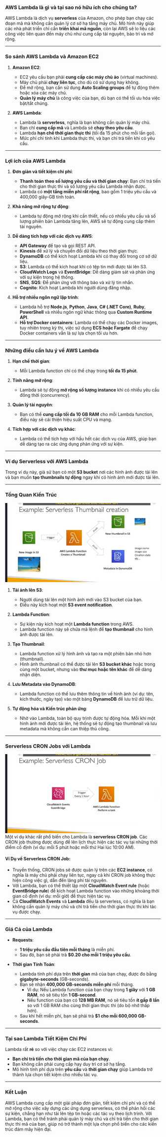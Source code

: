 ### **AWS Lambda là gì và tại sao nó hữu ích cho chúng ta?**

AWS Lambda là dịch vụ **serverless** của Amazon, cho phép bạn chạy các đoạn mã mà không cần quản lý cơ sở hạ tầng máy chủ. Mô hình này giúp các nhà phát triển chỉ cần **triển khai mã nguồn**, còn lại AWS sẽ lo liệu các công việc liên quan đến máy chủ như cung cấp tài nguyên, bảo trì và mở rộng.

---

### **So sánh AWS Lambda và Amazon EC2**

1. **Amazon EC2**:

   - EC2 yêu cầu bạn phải **cung cấp các máy chủ ảo** (virtual machines).
   - Máy chủ phải **chạy liên tục**, cho dù có sử dụng hay không.
   - Để mở rộng, bạn cần sử dụng **Auto Scaling groups** để tự động thêm hoặc xóa các máy chủ.
   - **Quản lý máy chủ** là công việc của bạn, dù bạn có thể tối ưu hóa việc bật/tắt chúng.

2. **AWS Lambda**:
   - Lambda là **serverless**, nghĩa là bạn không cần quản lý máy chủ.
   - Bạn chỉ **cung cấp mã** và Lambda sẽ **chạy theo yêu cầu**.
   - Lambda **hạn chế thời gian thực thi** (tối đa 15 phút cho mỗi lần gọi).
   - Mức phí chỉ tính khi Lambda thực thi, và bạn chỉ trả tiền khi có yêu cầu.

---

### **Lợi ích của AWS Lambda**

1. **Đơn giản và tiết kiệm chi phí**:

   - **Thanh toán theo số lượng yêu cầu và thời gian chạy**: Bạn chỉ trả tiền cho thời gian thực thi và số lượng yêu cầu Lambda nhận được.
   - Lambda có **một tầng miễn phí rất rộng**, bao gồm 1 triệu yêu cầu và 400,000 giây-GB tính toán.

2. **Khả năng mở rộng tự động**:

   - Lambda tự động mở rộng khi cần thiết, nếu có nhiều yêu cầu và số lượng phiên bản Lambda tăng lên, AWS sẽ tự động cung cấp thêm tài nguyên.

3. **Dễ dàng tích hợp với các dịch vụ AWS**:

   - **API Gateway** để tạo và gọi REST API.
   - **Kinesis** để xử lý và chuyển đổi dữ liệu theo thời gian thực.
   - **DynamoDB** có thể kích hoạt Lambda khi có thay đổi trong cơ sở dữ liệu.
   - **S3**: Lambda có thể kích hoạt khi có tệp tin mới được tải lên S3.
   - **CloudWatch Logs** và **EventBridge**: Dễ dàng giám sát và phản ứng với sự kiện trong hệ thống.
   - **SNS**, **SQS**: Để phản ứng với thông báo và xử lý tin nhắn.
   - **Cognito**: Kích hoạt Lambda khi người dùng đăng nhập.

4. **Hỗ trợ nhiều ngôn ngữ lập trình**:
   - Lambda hỗ trợ **Node.js**, **Python**, **Java**, **C# (.NET Core)**, **Ruby**, **PowerShell** và nhiều ngôn ngữ khác thông qua **Custom Runtime API**.
   - **Hỗ trợ Docker containers**: Lambda có thể chạy các Docker images, tuy nhiên trong kỳ thi, việc sử dụng **ECS hoặc Fargate** để chạy Docker containers vẫn là sự lựa chọn tối ưu hơn.

---

### **Những điều cần lưu ý về AWS Lambda**

1. **Hạn chế thời gian**:

   - Mỗi Lambda function chỉ có thể chạy trong **tối đa 15 phút**.

2. **Tính năng mở rộng**:

   - Lambda sẽ tự động **mở rộng số lượng instance** khi có nhiều yêu cầu đồng thời (concurrency).

3. **Quản lý tài nguyên**:

   - Bạn có thể **cung cấp tối đa 10 GB RAM** cho mỗi Lambda function, điều này sẽ cải thiện hiệu suất CPU và mạng.

4. **Tích hợp với các dịch vụ khác**:
   - Lambda có thể tích hợp với hầu hết các dịch vụ của AWS, giúp bạn dễ dàng tạo ra các ứng dụng phản ứng với sự kiện.

---

### **Ví dụ Serverless với AWS Lambda**

Trong ví dụ này, giả sử bạn có một **S3 bucket** nơi các hình ảnh được tải lên và bạn muốn **tạo thumbnails tự động** ngay khi có hình ảnh mới được tải lên.

---

### **Tổng Quan Kiến Trúc**

![alt text](image/lamda-image.png)

1. **Tải ảnh lên S3**:

   - Người dùng tải lên một hình ảnh mới vào S3 bucket của bạn.
   - Điều này kích hoạt một **S3 event notification**.

2. **Lambda Function**:

   - Sự kiện này kích hoạt một **Lambda function** trong AWS.
   - Lambda function này sẽ chứa mã lệnh để **tạo thumbnail** cho hình ảnh được tải lên.

3. **Tạo Thumbnail**:

   - Lambda function xử lý hình ảnh và tạo ra một phiên bản nhỏ hơn (thumbnail).
   - Hình ảnh thumbnail có thể được tải lên **S3 bucket khác** hoặc trong cùng một bucket, nhưng vào **thư mục hoặc tên khác** để dễ dàng nhận diện.

4. **Lưu Metadata vào DynamoDB**:

   - Lambda function có thể lưu thêm thông tin về hình ảnh (ví dụ: tên, kích thước, ngày tạo) vào một bảng **DynamoDB** để lưu trữ dữ liệu.

5. **Tự động hóa và Kiến trúc phản ứng**:
   - Nhờ vào Lambda, toàn bộ quy trình được tự động hóa. Mỗi khi một hình ảnh mới được tải lên, hệ thống sẽ tự động tạo thumbnail và lưu metadata mà không cần can thiệp thủ công.

---

### **Serverless CRON Jobs với Lambda**

![alt text](image/cronjob-lamda.png)
Một ví dụ khác rất phổ biến cho Lambda là **serverless CRON job**. Các CRON job thường được dùng để lên lịch thực hiện các tác vụ tại những thời điểm cố định (ví dụ: mỗi 5 phút hoặc mỗi thứ Hai lúc 10:00 AM).

#### **Ví Dụ về Serverless CRON Job**:

- Truyền thống, CRON jobs sẽ được quản lý trên các **EC2 instance**, có nghĩa là máy chủ phải chạy liên tục, ngay cả khi CRON job không thực hiện công việc gì, dẫn đến lãng phí tài nguyên.
- Với Lambda, bạn có thể thiết lập một **CloudWatch Event rule** (hoặc **EventBridge rule**) để kích hoạt Lambda function vào những khoảng thời gian cố định (ví dụ: mỗi giờ) để thực hiện tác vụ.
- Cả **CloudWatch Events** và **Lambda** đều là serverless, có nghĩa là bạn không cần quản lý máy chủ và chỉ trả tiền cho thời gian thực thi khi tác vụ được chạy.

---

### **Giá Cả của Lambda**

- **Requests**:

  - **1 triệu yêu cầu đầu tiên mỗi tháng** là miễn phí.
  - Sau đó, bạn sẽ phải trả **$0.20 cho mỗi 1 triệu yêu cầu**.

- **Thời gian Tính Toán**:
  - Lambda tính phí dựa trên **thời gian** mã của bạn chạy, được đo bằng **gigabyte-seconds** (GB-seconds).
  - Bạn sẽ nhận **400,000 GB-seconds miễn phí** mỗi tháng.
    - Ví dụ: Nếu Lambda function của bạn chạy trong **1 giây** với **1 GB RAM**, nó sẽ tiêu tốn **1 GB-second**.
    - Nếu function của bạn có **128 MB RAM**, nó sẽ tiêu tốn **ít gấp 8 lần** so với 1 GB RAM cho cùng thời gian thực thi (do bộ nhớ thấp hơn).
  - Sau khi hết miễn phí, bạn sẽ phải trả **$1 cho mỗi 600,000 GB-seconds**.

---

### **Tại sao Lambda Tiết Kiệm Chi Phí**

Lambda rất **rẻ** so với việc chạy các EC2 instances vì:

- **Bạn chỉ trả tiền cho thời gian mã của bạn chạy**.
- Bạn không cần phải cung cấp hay duy trì cơ sở hạ tầng.
- Mô hình tính phí dựa trên **yêu cầu** và **thời gian chạy** giúp Lambda trở thành lựa chọn tiết kiệm cho nhiều tác vụ.

---

### **Kết Luận**

AWS Lambda cung cấp một giải pháp đơn giản, tiết kiệm chi phí và có thể mở rộng cho việc xây dựng các ứng dụng serverless, có thể phản hồi các sự kiện, chẳng hạn như tải lên tệp tin hoặc các tác vụ theo lịch trình. Với Lambda, bạn có thể tránh phải quản lý máy chủ và chỉ trả tiền cho thời gian thực thi mã của bạn, giúp nó trở thành một lựa chọn phổ biến cho các kiến trúc đám mây hiện đại.
